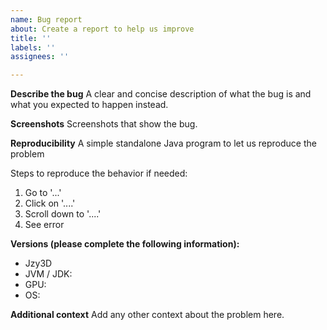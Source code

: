 ```yaml
---
name: Bug report
about: Create a report to help us improve
title: ''
labels: ''
assignees: ''

---
```


**Describe the bug**
A clear and concise description of what the bug is and what you expected to happen instead.

**Screenshots**
Screenshots that show the bug.

**Reproducibility**
A simple standalone Java program to let us reproduce the problem

Steps to reproduce the behavior if needed:
1. Go to '...'
2. Click on '....'
3. Scroll down to '....'
4. See error

**Versions (please complete the following information):**
 - Jzy3D
 - JVM / JDK:
 - GPU:
 - OS: 

**Additional context**
Add any other context about the problem here.
